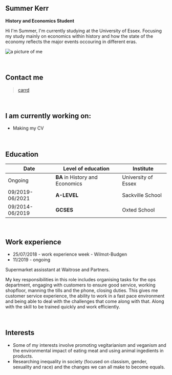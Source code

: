 ## Summer Kerr
**History and Economics Student**  

Hi I'm Summer,
I'm currently studying at the University of Essex. Focusing my study mainly on economics within history and how the state of the economy reflects the major events occouring in different eras.
<br>

![a picture of me](CS220-AU-portfolio/assets/img/face.jpg)

<br>

## Contact me
> [carrd](https://summersintro.carrd.co/)

<br>

## I am currently working on:
- Making my CV
<br>

## Education

| Date | Level of education | Institute |
--- | --- | ---
|Ongoing|**BA** in History and Economics |University of Essex|
|09/2019-06/2021|**A-LEVEL** |Sackville School|
|09/2014-06/2019|**GCSES** |Oxted School|

<br>

## Work experience
- 25/07/2018 - work experience week - Wilmot-Budgen
- 11/2019 - ongoing &nbsp; &nbsp;

Supermarket assisstant at Waitrose and Partners. 


My key responsibilities in this role includes organising tasks for the ops department, engaging with customers to ensure good service, working shopfloor, manning the tills and the phone, closing duties. 
This gives me customer service experience, the ability to work in a fast pace environment and being able to deal with the challenges that come along with that. Along with the skill to be trained quickly and work efficiently. 


<br>

## Interests

- Some of my interests involve promoting vegitarianism and veganism and the environmental impact of eating meat and using animal ingedients in products.
- Researching inequality in society (focused on classism, gender, sexuality and race) and the changes we can all make to become equals.



<br> <br>

